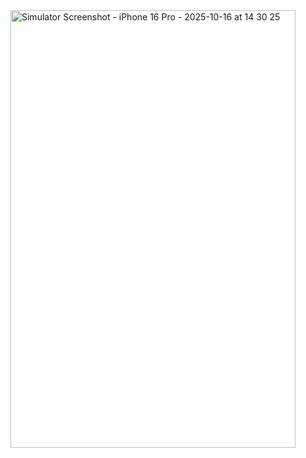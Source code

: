 
<img width="456" height="700" alt="Simulator Screenshot - iPhone 16 Pro - 2025-10-16 at 14 30 25" src="https://github.com/user-attachments/assets/a1b6f313-f6ec-4f6e-8e8b-a3d7e051e715" />
